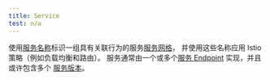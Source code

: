 ```yaml
---
title: Service
test: n/a
---
```

使用[服务名称](/zh/docs/reference/glossary/#service-name)标识一组具有关联行为的服务[服务网格](/zh/docs/reference/glossary/#service-mesh)，
并使用这些名称应用 Istio 策略（例如负载均衡和路由）。
服务通常由一个或多个[服务 Endpoint](/zh/docs/reference/glossary/#service-endpoint) 实现，并且或许包含多个
[服务版本](/zh/docs/reference/glossary/#service-version)。
